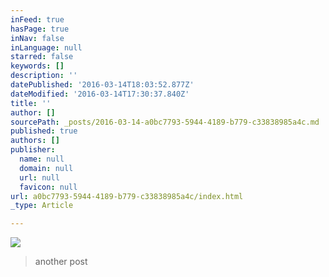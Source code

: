 ```yaml
---
inFeed: true
hasPage: true
inNav: false
inLanguage: null
starred: false
keywords: []
description: ''
datePublished: '2016-03-14T18:03:52.877Z'
dateModified: '2016-03-14T17:30:37.840Z'
title: ''
author: []
sourcePath: _posts/2016-03-14-a0bc7793-5944-4189-b779-c33838985a4c.md
published: true
authors: []
publisher:
  name: null
  domain: null
  url: null
  favicon: null
url: a0bc7793-5944-4189-b779-c33838985a4c/index.html
_type: Article

---
```

![](https://s3-us-west-2.amazonaws.com/the-grid-img/p/8dc1f7d0c28223d260e83b6c0606b2754001a821.jpg)

> another post